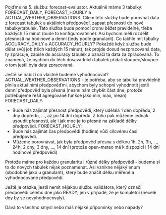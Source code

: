 Pojďme na 5. službu: forecast-evaluator.
Aktuálně máme 3 tabulky: FORECAST_DAILY, FORECAST_HOURLY a ACTUAL_WEATHER_OBSERVATIONS.
Cílem této služby bude porovnat data z forecast tabulek a aktálních předpovědí, zapsat přesnosti do nové tabulky/tabulek.
Tato služba bude pomocí cronu běžet pravidelně, třeba každých 15 minut (bude to konfigurovatelné).
Asi bychom měli rozdělit přesnosti na hodinové a denní (tedy podle granularit).
Co takhle mít tabulky ACCURACY_DAILY a ACCURACY_HOURLY?
Pokaždé když služba bude dělat svůj job (těch každých 15 minut), tak projde dosud nezpracovaná data,
ty zpracuje, zapíše do accuracy tabulek a označí ta data za zpracovaná.
To znamená, že bychom do těch dosavadních tabulek přidali sloupec/sloupce o tom jestli byla data zpracovaná.

Ještě se nabízí co vlastně budeme vyhodnocovat?
ACTUAL_WEATHER_OBSERVATIONS - je potřeba, aby se tabulka pravidelně plnila aktuálními předpověďmi,
abychom byly schopní vyhodnotit jestli denní předpověď byla přesná (nesmí nám chybět část dne, protože potřebujeme řešit agregované funkce jako min, max, mean)
FORECAST_DAILY:
  - Bude nás zajímat přesnost předpovědi, který udělala 1 den dopředu, 2 dny dopředu, ..., až po 14 dní dopředu. Z toho pak můžeme jednak usoudit přesnosti, ale i jak moc je to přesné na základě délky předpovědi.
FORECAST_HOURLY:
  - Bude nás zajímat čas předpovědi (hodina) vůči cílovému časi předpovědi.
  - Můžeme porovnávat, jak byla předpověď přesna s délkou 1h, 2h, 3h, ..., 24h, 2 dny, 3 dny, ..., 14 dní (protože open-meteo má k dispozici i 14 dní hodinové předpovědi)

Protože máme pro každou granularitu i různé délky předpovědí - budeme si to do nových tabulek nějak poznamenat.
Asi vznikne nějaký enum (obodobně jako u granularit), který bude značit délku měřené a vyhodnocované předpovědi.

Ještě je otázka, jestli nemít nějakou službu validátora, který označí předpovědi celého dne jako READY,
jen v případě, že je kompletní (necelé dny by se nevyhodnocovaly).

Dává to všechno smysl nebo máš nějaké připomínky nebo nápady?